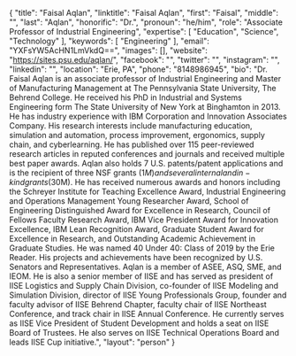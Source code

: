 {
  "title": "Faisal Aqlan",
  "linktitle": "Faisal Aqlan",
  "first": "Faisal",
  "middle": "",
  "last": "Aqlan",
  "honorific": "Dr.",
  "pronoun": "he/him",
  "role": "Associate Professor of Industrial Engineering",
  "expertise": [
    "Education",
    "Science",
    "Technology"
  ],
  "keywords": [
    "Engineering"
  ],
  "email": "YXFsYW5AcHN1LmVkdQ==",
  "images": [],
  "website": "https://sites.psu.edu/aqlan/",
  "facebook": "",
  "twitter": "",
  "instagram": "",
  "linkedin": "",
  "location": "Erie, PA",
  "phone": "8148986945",
  "bio": "Dr. Faisal Aqlan is an associate professor of Industrial Engineering and Master of Manufacturing Management at The Pennsylvania State University, The Behrend College. He received his PhD in Industrial and Systems Engineering form The State University of New York at Binghamton in 2013. He has industry experience with IBM Corporation and Innovation Associates Company. His research interests include manufacturing education, simulation and automation, process improvement, ergonomics, supply chain, and cyberlearning. He has published over 115 peer-reviewed research articles in reputed conferences and journals and received multiple best paper awards. Aqlan also holds 7 U.S. patents/patent applications and is the recipient of three NSF grants ($1M) and several internal and in-kind grants ($30M). He has received numerous awards and honors including the Schreyer Institute for Teaching Excellence Award, Industrial Engineering and Operations Management Young Researcher Award, School of Engineering Distinguished Award for Excellence in Research, Council of Fellows Faculty Research Award, IBM Vice President Award for Innovation Excellence, IBM Lean Recognition Award, Graduate Student Award for Excellence in Research, and Outstanding Academic Achievement in Graduate Studies. He was named 40 Under 40: Class of 2019 by the Erie Reader. His projects and achievements have been recognized by U.S. Senators and Representatives. Aqlan is a member of ASEE, ASQ, SME, and IEOM. He is also a senior member of IISE and has served as president of IISE Logistics and Supply Chain Division, co-founder of IISE Modeling and Simulation Division, director of IISE Young Professionals Group, founder and faculty advisor of IISE Behrend Chapter, faculty chair of IISE Northeast Conference, and track chair in IISE Annual Conference. He currently serves as IISE Vice President of Student Development and holds a seat on IISE Board of Trustees. He also serves on IISE Technical Operations Board and leads IISE Cup initiative.",
  "layout": "person"
}